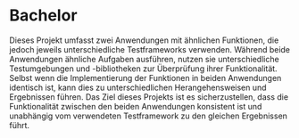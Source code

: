 # Bachelor
Dieses Projekt umfasst zwei Anwendungen mit ähnlichen Funktionen, die jedoch jeweils unterschiedliche Testframeworks verwenden. Während beide Anwendungen ähnliche Aufgaben ausführen, nutzen sie unterschiedliche Testumgebungen und -bibliotheken zur Überprüfung ihrer Funktionalität. Selbst wenn die Implementierung der Funktionen in beiden Anwendungen identisch ist, kann dies zu unterschiedlichen Herangehensweisen und Ergebnissen führen. Das Ziel dieses Projekts ist es sicherzustellen, dass die Funktionalität zwischen den beiden Anwendungen konsistent ist und unabhängig vom verwendeten Testframework zu den gleichen Ergebnissen führt.
